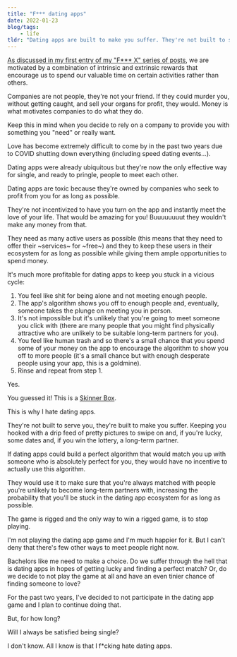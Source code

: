 ```yaml
---
title: "F*** dating apps"
date: 2022-01-23
blog/tags:
    - life
tldr: "Dating apps are built to make you suffer. They're not built to serve you. The game is rigged and the only way to win is to stop playing."
---
```


[As discussed in my first entry of my "F*** X" series of posts](/blog/2022-01-14/), we are motivated by a combination of intrinsic and extrinsic rewards that encourage us to spend our valuable time on certain activities rather than others.

Companies are not people, they're not your friend. If they could murder you, without getting caught, and sell your organs for profit, they would. Money is what motivates companies to do what they do.

Keep this in mind when you decide to rely on a company to provide you with something you "need" or really want.

Love has become extremely difficult to come by in the past two years due to COVID shutting down everything (including speed dating events...).

Dating apps were already ubiquitous but they're now the only effective way for single, and ready to pringle, people to meet each other.

Dating apps are toxic because they're owned by companies who seek to profit from you for as long as possible.

They're not incentivized to have you turn on the app and instantly meet the love of your life. That would be amazing for you! Buuuuuuuut they wouldn't make any money from that.

They need as many active users as possible (this means that they need to offer their ~services~ for ~free~) and they to keep these users in their ecosystem for as long as possible while giving them ample opportunities to spend money.

It's much more profitable for dating apps to keep you stuck in a vicious cycle:

1. You feel like shit for being alone and not meeting enough people.
2. The app's algorithm shows you off to enough people and, eventually, someone takes the plunge on meeting you in person.
3. It's not impossible but it's unlikely that you're going to meet someone you click with (there are many people that you might find physically attractive who are unlikely to be suitable long-term partners for you).
4. You feel like human trash and so there's a small chance that you spend some of your money on the app to encourage the algorithm to show you off to more people (it's a small chance but with enough desperate people using your app, this is a goldmine).
4. Rinse and repeat from step 1.

Yes.

You guessed it! This is a [Skinner Box](https://en.wikipedia.org/wiki/Operant_conditioning_chamber).

This is why I hate dating apps.

They're not built to serve you, they're built to make you suffer. Keeping you hooked with a drip feed of pretty pictures to swipe on and, if you're lucky, some dates and, if you win the lottery, a long-term partner.

If dating apps could build a perfect algorithm that would match you up with someone who is absolutely perfect for you, they would have no incentive to actually use this algorithm.

They would use it to make sure that you're always matched with people you're unlikely to become long-term partners with, increasing the probability that you'll be stuck in the dating app ecosystem for as long as possible.

The game is rigged and the only way to win a rigged game, is to stop playing.

I'm not playing the dating app game and I'm much happier for it. But I can't deny that there's few other ways to meet people right now.

Bachelors like me need to make a choice. Do we suffer through the hell that is dating apps in hopes of getting lucky and finding a perfect match? Or, do we decide to not play the game at all and have an even tinier chance of finding someone to love?

For the past two years, I've decided to not participate in the dating app game and I plan to continue doing that.

But, for how long?

Will I always be satisfied being single?

I don't know. All I know is that I f*cking hate dating apps.

